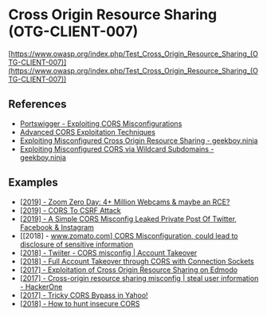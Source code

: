# Cross Origin Resource Sharing (OTG-CLIENT-007)
[https://www.owasp.org/index.php/Test_Cross_Origin_Resource_Sharing_(OTG-CLIENT-007)](https://www.owasp.org/index.php/Test_Cross_Origin_Resource_Sharing_(OTG-CLIENT-007))

## References
* [Portswigger - Exploiting CORS Misconfigurations](https://portswigger.net/kb/papers/exploitingcorsmisconfigurations.pdf)
* [Advanced CORS Exploitation Techniques](https://www.corben.io/advanced-cors-techniques/)
* [Exploiting Misconfigured Cross Origin Resource Sharing - geekboy.ninja](https://www.geekboy.ninja/blog/exploiting-misconfigured-cors-cross-origin-resource-sharing/)
* [Exploiting Misconfigured CORS via Wildcard Subdomains - geekboy.ninja](https://www.geekboy.ninja/blog/tag/cross-origin-resource-sharing/)

## Examples
* [[2019] - Zoom Zero Day: 4+ Million Webcams & maybe an RCE?](https://medium.com/@jonathan.leitschuh/zoom-zero-day-4-million-webcams-maybe-an-rce-just-get-them-to-visit-your-website-ac75c83f4ef5)
* [[2019] - CORS To CSRF Attack](https://blog.usejournal.com/cors-to-csrf-attack-c33a595d441)
* [[2019] - A Simple CORS Misconfig Leaked Private Post Of Twitter, Facebook & Instagram](https://medium.com/@nahoragg/a-simple-cors-misconfig-leaked-private-post-of-twitter-facebook-instagram-5f1a634feb9d)
* [[2018] - [www.zomato.com] CORS Misconfiguration, could lead to disclosure of sensitive information](https://hackerone.com/reports/426165)
* [[2018] - Twiiter - CORS misconfig | Account Takeover](https://hackerone.com/reports/426147)
* [[2018] - Full Account Takeover through CORS with Connection Sockets](https://medium.com/@saamux/full-account-takeover-through-cors-with-connection-sockets-179133384815)
* [[2017] - Exploitation of Cross Origin Resource Sharing on Edmodo](https://medium.com/@Skylinearafat/exploitation-of-cors-cross-origin-resource-sharing-on-edmodo-aa90431a3cb6)
* [[2017] - Cross-origin resource sharing misconfig | steal user information - HackerOne](https://hackerone.com/reports/235200)
* [[2017] - Tricky CORS Bypass in Yahoo!](https://www.corben.io/tricky-CORS/)
* [[2018] - How to hunt insecure CORS](https://medium.com/@fran_bl4kd43m0n/how-to-hunt-insecure-cors-b72f0aa0e56f)
